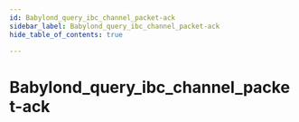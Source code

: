 ```yaml
---
id: Babylond_query_ibc_channel_packet-ack
sidebar_label: Babylond_query_ibc_channel_packet-ack
hide_table_of_contents: true

---
```


# Babylond_query_ibc_channel_packet-ack